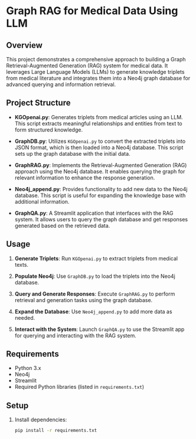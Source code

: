 # Graph RAG for Medical Data Using LLM

## Overview

This project demonstrates a comprehensive approach to building a Graph Retrieval-Augmented Generation (RAG) system for medical data. It leverages Large Language Models (LLMs) to generate knowledge triplets from medical literature and integrates them into a Neo4j graph database for advanced querying and information retrieval.

## Project Structure

- **KGOpenai.py**: Generates triplets from medical articles using an LLM. This script extracts meaningful relationships and entities from text to form structured knowledge.
  
- **GraphDB.py**: Utilizes `KGOpenai.py` to convert the extracted triplets into JSON format, which is then loaded into a Neo4j database. This script sets up the graph database with the initial data.
  
- **GraphRAG.py**: Implements the Retrieval-Augmented Generation (RAG) approach using the Neo4j database. It enables querying the graph for relevant information to enhance the response generation.
  
- **Neo4j_append.py**: Provides functionality to add new data to the Neo4j database. This script is useful for expanding the knowledge base with additional information.
  
- **GraphQA.py**: A Streamlit application that interfaces with the RAG system. It allows users to query the graph database and get responses generated based on the retrieved data.

## Usage

1. **Generate Triplets**: Run `KGOpenai.py` to extract triplets from medical texts.
   
2. **Populate Neo4j**: Use `GraphDB.py` to load the triplets into the Neo4j database.
   
3. **Query and Generate Responses**: Execute `GraphRAG.py` to perform retrieval and generation tasks using the graph database.
   
4. **Expand the Database**: Use `Neo4j_append.py` to add more data as needed.
   
5. **Interact with the System**: Launch `GraphQA.py` to use the Streamlit app for querying and interacting with the RAG system.

## Requirements

- Python 3.x
- Neo4j
- Streamlit
- Required Python libraries (listed in `requirements.txt`)

## Setup

1. Install dependencies:
   ```bash
   pip install -r requirements.txt
